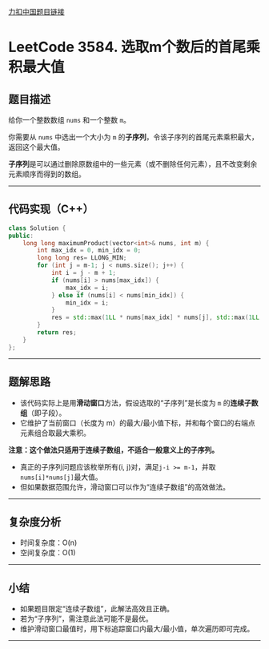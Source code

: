 [力扣中国题目链接](https://leetcode.cn/problems/maximum-product-of-the-first-and-last-element-after-m-operations/)

# LeetCode 3584. 选取m个数后的首尾乘积最大值

## 题目描述

给你一个整数数组 `nums` 和一个整数 `m`。

你需要从 `nums` 中选出一个大小为 `m` 的**子序列**，令该子序列的首尾元素乘积最大，返回这个最大值。

**子序列**是可以通过删除原数组中的一些元素（或不删除任何元素），且不改变剩余元素顺序而得到的数组。

---

## 代码实现（C++）

```cpp
class Solution {
public:
    long long maximumProduct(vector<int>& nums, int m) {
        int max_idx = 0, min_idx = 0;
        long long res= LLONG_MIN;
        for (int j = m-1; j < nums.size(); j++) {
            int i = j - m + 1;
            if (nums[i] > nums[max_idx]) {
                max_idx = i;
            } else if (nums[i] < nums[min_idx]) {
                min_idx = i;
            }
            res = std::max(1LL * nums[max_idx] * nums[j], std::max(1LL * nums[j] * nums[min_idx], res));
        }
        return res;
    }
};
```

---

## 题解思路

- 该代码实际上是用**滑动窗口**方法，假设选取的“子序列”是长度为 `m` 的**连续子数组**（即子段）。
- 它维护了当前窗口（长度为 m）的最大/最小值下标，并和每个窗口的右端点元素组合取最大乘积。

**注意：这个做法只适用于连续子数组，不适合一般意义上的子序列。**

- 真正的子序列问题应该枚举所有(i, j)对，满足`j-i >= m-1`，并取`nums[i]*nums[j]`最大值。  
- 但如果数据范围允许，滑动窗口可以作为“连续子数组”的高效做法。

---

## 复杂度分析

- 时间复杂度：O(n)
- 空间复杂度：O(1)

---

## 小结

- 如果题目限定“连续子数组”，此解法高效且正确。
- 若为“子序列”，需注意此法可能不是最优。
- 维护滑动窗口最值时，用下标追踪窗口内最大/最小值，单次遍历即可完成。

---
